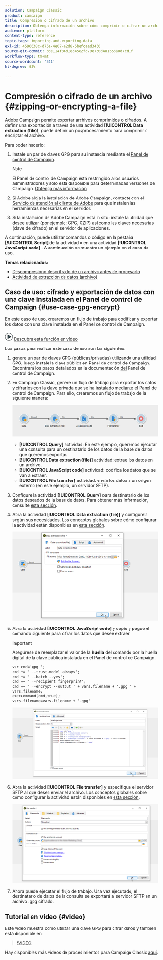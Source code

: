 ```yaml
---
solution: Campaign Classic
product: campaign
title: Compresión o cifrado de un archivo
description: Obtenga información sobre cómo comprimir o cifrar un archivo en Campaign Classic antes de procesarlo.
audience: platform
content-type: reference
topic-tags: importing-and-exporting-data
exl-id: 4596638c-d75a-4e07-a2d8-5befcaad3430
source-git-commit: bce114f36d1ec4582fc79e750d48155ba0d7cd1f
workflow-type: tm+mt
source-wordcount: '541'
ht-degree: 92%

---
```


# Compresión o cifrado de un archivo {#zipping-or-encrypting-a-file}

Adobe Campaign permite exportar archivos comprimidos o cifrados. Al definir una exportación a través de una actividad **[!UICONTROL Data extraction (file)]**, puede definir un posprocesamiento para comprimir o encriptar el archivo.

Para poder hacerlo:

1. Instale un par de claves GPG para su instancia mediante el [Panel de control de Campaign](https://experienceleague.adobe.com/docs/control-panel/using/instances-settings/gpg-keys-management.html?lang=en#encrypting-data).

   >[!NOTE]
   >
   >El Panel de control de Campaign está restringido a los usuarios administradores y solo está disponible para determinadas versiones de Campaign. [Obtenga más información](https://experienceleague.adobe.com/docs/control-panel/using/discover-control-panel/key-features.html)

1. Si Adobe aloja la instalación de Adobe Campaign, contacte con el [Servicio de atención al cliente de Adobe](https://helpx.adobe.com/es/enterprise/admin-guide.html/enterprise/using/support-for-experience-cloud.ug.html) para que instalen las herramientas necesarias en el servidor.
1. Si la instalación de Adobe Campaign está in situ: instale la utilidad que desee utilizar (por ejemplo: GPG, GZIP) así como las claves necesarias (clave de cifrado) en el servidor de aplicaciones.

A continuación, puede utilizar comandos o código en la pestaña **[!UICONTROL Script]** de la actividad o en una actividad **[!UICONTROL JavaScript code]** . A continuación se muestra un ejemplo en el caso de uso.

**Temas relacionados:**

* [Descompresióno descrifrado de un archivo antes de procesarlo](../../platform/using/unzip-decrypt.md)
* [Actividad de extracción de datos (archivo)](../../workflow/using/extraction--file-.md).

## Caso de uso: cifrado y exportación de datos con una clave instalada en el Panel de control de Campaign {#use-case-gpg-encrypt}

En este caso de uso, crearemos un flujo de trabajo para codificar y exportar los datos con una clave instalada en el Panel de control de Campaign.

![](assets/do-not-localize/how-to-video.png) [Descubra esta función en vídeo](#video)

Los pasos para realizar este caso de uso son los siguientes:

1. genere un par de claves GPG (públicas/privadas) utilizando una utilidad GPG, luego instale la clave pública en Panel de control de Campaign. Encontrará los pasos detallados en la documentación [del](https://experienceleague.adobe.com/docs/control-panel/using/instances-settings/gpg-keys-management.html?lang=en#encrypting-data) Panel de control de Campaign.

1. En Campaign Classic, genere un flujo de trabajo para exportar los datos y cifrarlos con la clave privada que se ha instalado mediante el Panel de control de Campaign. Para ello, crearemos un flujo de trabajo de la siguiente manera:

   ![](assets/gpg-workflow-encrypt.png)

   * **[!UICONTROL Query]** actividad: En este ejemplo, queremos ejecutar una consulta para un destinatario de los datos de la base de datos que queremos exportar.
   * **[!UICONTROL Data extraction (file)]** actividad: extrae los datos en un archivo.
   * **[!UICONTROL JavaScript code]** actividad: codifica los datos que se van a extraer.
   * **[!UICONTROL File transfer]** actividad: envía los datos a un origen externo (en este ejemplo, un servidor SFTP).

1. Configure la actividad **[!UICONTROL Query]** para destinatario de los datos deseados de la base de datos. Para obtener más información, consulte [esta sección](../../workflow/using/query.md).

1. Abra la actividad **[!UICONTROL Data extraction (file)]** y configúrela según sus necesidades. Los conceptos globales sobre cómo configurar la actividad están disponibles en [esta sección](../../workflow/using/extraction--file-.md).

   ![](assets/gpg-data-extraction.png)

1. Abra la actividad **[!UICONTROL JavaScript code]** y copie y pegue el comando siguiente para cifrar los datos que desee extraer.

   >[!IMPORTANT]
   >
   >Asegúrese de reemplazar el valor de la **huella** del comando por la huella digital de la clave pública instalada en el Panel de control de Campaign.

   ```
   var cmd='gpg ';
   cmd += ' --trust-model always';
   cmd += ' --batch --yes';
   cmd += ' --recipient fingerprint';
   cmd += ' --encrypt --output ' + vars.filename + '.gpg ' + vars.filename;
   execCommand(cmd,true);
   vars.filename=vars.filename + '.gpg'
   ```

   ![](assets/gpg-script.png)

1. Abra la actividad **[!UICONTROL File transfer]** y especifique el servidor SFTP al que desea enviar el archivo. Los conceptos globales sobre cómo configurar la actividad están disponibles en [esta sección](../../workflow/using/file-transfer.md).

   ![](assets/gpg-file-transfer.png)

1. Ahora puede ejecutar el flujo de trabajo. Una vez ejecutado, el destinatario de datos de la consulta se exportará al servidor SFTP en un archivo .gpg cifrado.

## Tutorial en vídeo {#video}

Este vídeo muestra cómo utilizar una clave GPG para cifrar datos y también está disponible en

>[!VIDEO](https://video.tv.adobe.com/v/36399?quality=12)

Hay disponibles más vídeos de procedimientos para Campaign Classic [aquí](https://experienceleague.adobe.com/docs/campaign-classic-learn/tutorials/overview.html?lang=es).
